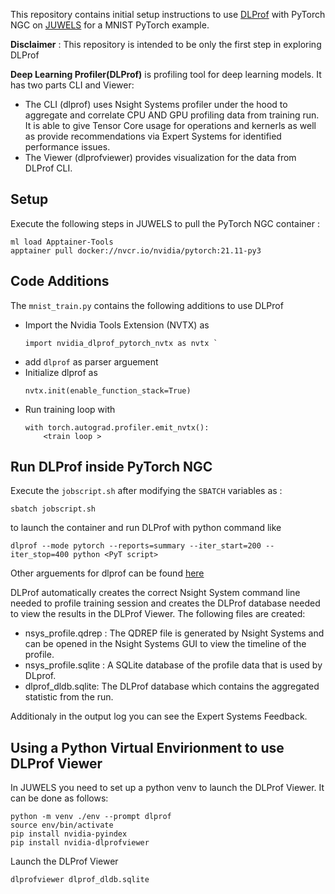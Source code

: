 This repository contains initial setup instructions to use [DLProf](https://docs.nvidia.com/deeplearning/frameworks/dlprof-user-guide/) with PyTorch NGC on [JUWELS](https://apps.fz-juelich.de/jsc/hps/juwels/configuration.html) for a MNIST PyTorch example. 

**Disclaimer** : This repository is intended to be only the first step in exploring DLProf

**Deep Learning Profiler(DLProf)** is profiling tool for deep learning models. It has two parts CLI and Viewer:
- The CLI (dlprof) uses Nsight Systems profiler under the hood to aggregate and correlate CPU AND GPU profiling data from training run. It is able to give Tensor Core usage for operations and kernerls as well as provide recommendations via Expert Systems for identified performance issues.
- The Viewer (dlprofviewer) provides visualization for the data from DLProf CLI.

## Setup 

Execute the following steps in JUWELS to pull the PyTorch NGC container :
```
ml load Apptainer-Tools
apptainer pull docker://nvcr.io/nvidia/pytorch:21.11-py3
```


## Code Additions 

The `mnist_train.py` contains the following additions to use DLProf

- Import the Nvidia Tools Extension (NVTX) as 
    ```
    import nvidia_dlprof_pytorch_nvtx as nvtx `
    ```
- add `dlprof` as parser arguement
- Initialize dlprof as 
    ```
    nvtx.init(enable_function_stack=True)      
    ```
- Run training loop with 
    ```
    with torch.autograd.profiler.emit_nvtx():
        <train loop >
    ```


## Run DLProf inside PyTorch NGC

Execute the `jobscript.sh` after modifying the `SBATCH` variables as :

```
sbatch jobscript.sh
```
to launch the container and run DLProf with python command like 

` dlprof --mode pytorch --reports=summary --iter_start=200 --iter_stop=400 python <PyT script> ` 

Other arguements for dlprof can be found [here](https://docs.nvidia.com/deeplearning/frameworks/dlprof-user-guide/index.html#command-line-ags)

DLProf automatically creates the correct Nsight System command line needed to profile training session and creates the DLProf database needed to view the results in the DLProf Viewer. 
The following files are created:
- nsys_profile.qdrep : The QDREP file is generated by Nsight Systems and can be opened in the Nsight Systems GUI to view the timeline of the profile.
- nsys_profile.sqlite : A SQLite database of the profile data that is used by DLprof.
- dlprof_dldb.sqlite: The DLProf database which contains the aggregated statistic from the run.

Additionaly in the output log you can see the Expert Systems Feedback.


## Using a Python Virtual Envirionment to use DLProf Viewer

In JUWELS you need to set up a python venv to launch the DLProf Viewer. It can be done as follows:

```
python -m venv ./env --prompt dlprof
source env/bin/activate
pip install nvidia-pyindex
pip install nvidia-dlprofviewer

```
Launch the DLProf Viewer

```
dlprofviewer dlprof_dldb.sqlite 

```
